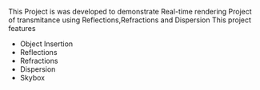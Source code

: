 This Project is was developed to demonstrate Real-time rendering Project of transmitance using Reflections,Refractions and Dispersion
This project features
- Object Insertion
- Reflections
- Refractions
- Dispersion
- Skybox
  
